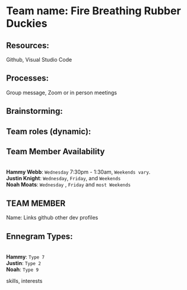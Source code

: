 # Team name: Fire Breathing Rubber Duckies

## Resources: 
Github, Visual Studio Code
## Processes:
Group message, Zoom or in person meetings

## Brainstorming:

## Team roles (dynamic): 

## Team Member Availability
<br> **Hammy Webb**: `Wednesday` 7:30pm - 1:30am, `Weekends vary`.
<br> **Justin Knight**: `Wednesday`, `Friday`, and `Weekends`
<br> **Noah Moats**: `Wednesday` , `Friday` and `most Weekends`


## TEAM MEMBER
Name:
Links
github
other dev profiles 

## Ennegram Types:
<br> **Hammy**: `Type 7`
<br> **Justin**: `Type 2`
<br> **Noah**: `Type 9`

skills, interests
